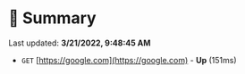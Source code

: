 # 📖 Summary
Last updated: **3/21/2022, 9:48:45 AM**

- `GET` [https://google.com](https://google.com) - **Up** (151ms)
